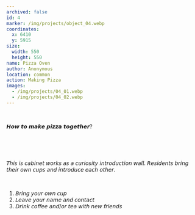 ```yaml
---
archived: false
id: 4
marker: /img/projects/object_04.webp
coordinates:
  x: 6410
  y: 5915
size:
  width: 550
  height: 550
name: Pizza Oven
author: Anonymous
location: common
action: Making Pizza
images:
  - /img/projects/04_01.webp
  - /img/projects/04_02.webp
---
```

<br>

𝙃𝙤𝙬 𝙩𝙤 𝙢𝙖𝙠𝙚 𝙥𝙞𝙯𝙯𝙖 𝙩𝙤𝙜𝙚𝙩𝙝𝙚𝙧?

<br>\
<br>

𝘛𝘩𝘪𝘴 𝘪𝘴 𝘤𝘢𝘣𝘪𝘯𝘦𝘵 𝘸𝘰𝘳𝘬𝘴 𝘢𝘴 𝘢 𝘤𝘶𝘳𝘪𝘰𝘴𝘪𝘵𝘺 𝘪𝘯𝘵𝘳𝘰𝘥𝘶𝘤𝘵𝘪𝘰𝘯 𝘸𝘢𝘭𝘭. 𝘙𝘦𝘴𝘪𝘥𝘦𝘯𝘵𝘴 𝘣𝘳𝘪𝘯𝘨 𝘵𝘩𝘦𝘪𝘳 𝘰𝘸𝘯 𝘤𝘶𝘱𝘴 𝘢𝘯𝘥 𝘪𝘯𝘵𝘳𝘰𝘥𝘶𝘤𝘦 𝘦𝘢𝘤𝘩 𝘰𝘵𝘩𝘦𝘳.

<br>

1. 𝘉𝘳𝘪𝘯𝘨 𝘺𝘰𝘶𝘳 𝘰𝘸𝘯 𝘤𝘶𝘱
2. 𝘓𝘦𝘢𝘷𝘦 𝘺𝘰𝘶𝘳 𝘯𝘢𝘮𝘦 𝘢𝘯𝘥 𝘤𝘰𝘯𝘵𝘢𝘤𝘵
3. 𝘋𝘳𝘪𝘯𝘬 𝘤𝘰𝘧𝘧𝘦𝘦 𝘢𝘯𝘥/𝘰𝘳 𝘵𝘦𝘢 𝘸𝘪𝘵𝘩 𝘯𝘦𝘸 𝘧𝘳𝘪𝘦𝘯𝘥𝘴